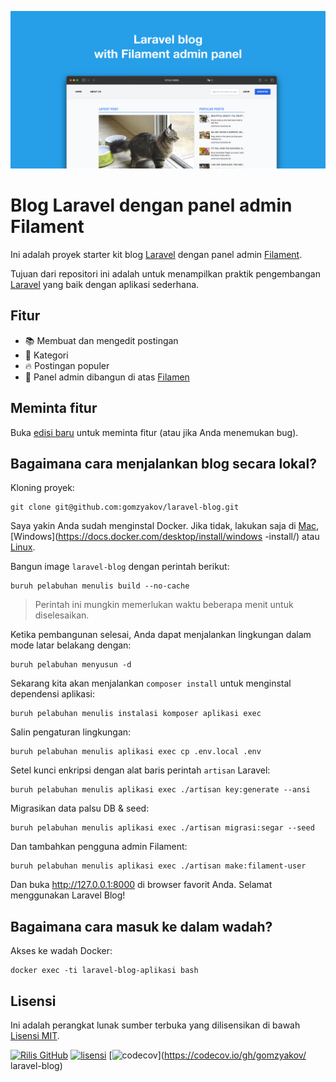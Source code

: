 ![Blog Laravel dengan panel admin Filament](./docs/social-preview-en.png)

# Blog Laravel dengan panel admin Filament

Ini adalah proyek starter kit blog [Laravel](https://laravel.com) dengan panel admin [Filament](https://filamentphp.com).

Tujuan dari repositori ini adalah untuk menampilkan praktik pengembangan [Laravel](https://laravel.com) yang baik dengan aplikasi sederhana.

## Fitur

- 📚 Membuat dan mengedit postingan
- 🥑 Kategori
- :fire: Postingan populer
- :hatched_chick: Panel admin dibangun di atas [Filamen](https://filamentphp.com)

## Meminta fitur

Buka [edisi baru](https://github.com/gomzyakov/laravel-blog/issues/new) untuk meminta fitur (atau jika Anda menemukan bug).

## Bagaimana cara menjalankan blog secara lokal?

Kloning proyek:

``` pesta
git clone git@github.com:gomzyakov/laravel-blog.git
```

Saya yakin Anda sudah menginstal Docker. Jika tidak, lakukan saja di [Mac](https://docs.docker.com/desktop/install/mac-install/), [Windows](https://docs.docker.com/desktop/install/windows -install/) atau [Linux](https://docs.docker.com/desktop/install/linux-install/).

Bangun image `laravel-blog` dengan perintah berikut:

``` pesta
buruh pelabuhan menulis build --no-cache
```

>Perintah ini mungkin memerlukan waktu beberapa menit untuk diselesaikan.

Ketika pembangunan selesai, Anda dapat menjalankan lingkungan dalam mode latar belakang dengan:

``` pesta
buruh pelabuhan menyusun -d
```

Sekarang kita akan menjalankan `composer install` untuk menginstal dependensi aplikasi:

``` pesta
buruh pelabuhan menulis instalasi komposer aplikasi exec
```

Salin pengaturan lingkungan:

``` pesta
buruh pelabuhan menulis aplikasi exec cp .env.local .env
```

Setel kunci enkripsi dengan alat baris perintah `artisan` Laravel:

``` pesta
buruh pelabuhan menulis aplikasi exec ./artisan key:generate --ansi
```

Migrasikan data palsu DB & seed:

``` pesta
buruh pelabuhan menulis aplikasi exec ./artisan migrasi:segar --seed
```

Dan tambahkan pengguna admin Filament:

``` pesta
buruh pelabuhan menulis aplikasi exec ./artisan make:filament-user
```

Dan buka http://127.0.0.1:8000 di browser favorit Anda. Selamat menggunakan Laravel Blog!

## Bagaimana cara masuk ke dalam wadah?

Akses ke wadah Docker:

``` pesta
docker exec -ti laravel-blog-aplikasi bash
```

## Lisensi

Ini adalah perangkat lunak sumber terbuka yang dilisensikan di bawah [Lisensi MIT](https://github.com/gomzyakov/php-code-style/blob/main/LICENSE).


[![Rilis GitHub](https://img.shields.io/github/release/gomzyakov/laravel-blog.svg)](https://github.com/gomzyakov/laravel-blog/releases/latest)
[![lisensi](https://img.shields.io/badge/License-MIT-green.svg)](https://github.com/gomzyakov/laravel-blog/blob/development/LICENSE)
[![codecov](https://codecov.io/gh/gomzyakov/laravel-blog/branch/main/graph/badge.svg?token=4CYTVMVUYV)](https://codecov.io/gh/gomzyakov/ laravel-blog)